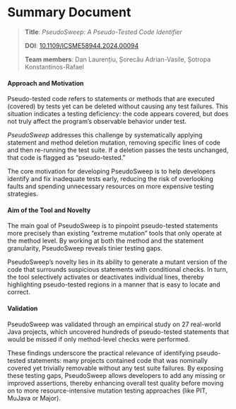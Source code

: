 # Summary Document

> **Title**: *PseudoSweep: A Pseudo-Tested Code Identifier*
> 
> **DOI**: [10.1109/ICSME58944.2024.00094](https://doi.org/10.1109/ICSME58944.2024.00094)
> 
> **Team members**: Dan Laurențiu, Șorecău Adrian-Vasile, Șotropa Konstantinos-Rafael

#### Approach and Motivation

Pseudo-tested code refers to statements or methods that are executed (covered) by tests yet can be deleted without causing any test failures. This situation indicates a testing deficiency: the code appears covered, but does not truly affect the program’s observable behavior under test. 

*PseudoSweep* addresses this challenge by systematically applying statement and method deletion mutation, removing specific lines of code and then re-running the test suite. If a deletion passes the tests unchanged, that code is flagged as “pseudo-tested.” 

The core motivation for developing PseudoSweep is to help developers identify and fix inadequate tests early, reducing the risk of overlooking faults and spending unnecessary resources on more expensive testing strategies.

#### Aim of the Tool and Novelty

The main goal of PseudoSweep is to pinpoint pseudo-tested statements more precisely than existing “extreme mutation” tools that only operate at the method level. By working at both the method and the statement granularity, PseudoSweep reveals tinier testing gaps.

PseudoSweep’s novelty lies in its ability to generate a mutant version of the code that surrounds suspicious statements with conditional checks. In turn, the tool selectively activates or deactivates individual lines, thereby highlighting pseudo-tested regions in a manner that is easy to locate and correct.

#### Validation

PseudoSweep was validated through an empirical study on 27 real-world Java projects, which uncovered hundreds of pseudo-tested statements that would be missed if only method-level checks were performed. 

These findings underscore the practical relevance of identifying pseudo-tested statements: many projects contained code that was nominally covered yet trivially removable without any test suite failures. By exposing these testing gaps, PseudoSweep allows developers to add any missing or improved assertions, thereby enhancing overall test quality before moving on to more resource-intensive mutation testing approaches (like PIT, MuJava or Major).
